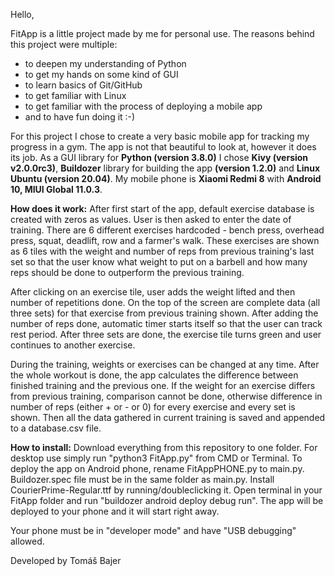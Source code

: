 Hello,

FitApp is a little project made by me for personal use. The reasons behind this project were multiple:
- to deepen my understanding of Python
- to get my hands on some kind of GUI 
- to learn basics of Git/GitHub
- to get familiar with Linux
- to get familiar with the process of deploying a mobile app
- and to have fun doing it :-)

For this project I chose to create a very basic mobile app for tracking my progress in a gym. The app is not that beautiful to look at, however it does its job.
As a GUI library for **Python (version 3.8.0)** I chose **Kivy (version v2.0.0rc3)**, **Buildozer** library for building the app **(version 1.2.0)** and **Linux Ubuntu (version 20.04)**. My mobile phone is **Xiaomi Redmi 8** with **Android 10, MIUI Global 11.0.3**.

**How does it work:**
After first start of the app, default exercise database is created with zeros as values. User is then asked to enter the date of training. There are 6 different exercises hardcoded - bench press, overhead press, squat, deadlift, row and a farmer's walk. These exercises are shown as 6 tiles with the weight and number of reps from previous training's last set so that the user know what weight to put on a barbell and how many reps should be done to outperform the previous training.

After clicking on an exercise tile, user adds the weight lifted and then number of repetitions done. On the top of the screen are complete data (all three sets) for that exercise from previous training shown. After adding the number of reps done, automatic timer starts itself so that the user can track rest period. After three sets are done, the exercise tile turns green and user continues to another exercise.

During the training, weights or exercises can be changed at any time. After the whole workout is done, the app calculates the difference between finished training and the previous one. If the weight for an exercise differs from previous training, comparison cannot be done, otherwise difference in number of reps (either + or - or 0) for every exercise and every set is shown. Then all the data gathered in current training is saved and appended to a database.csv file.

**How to install:**
Download everything from this repository to one folder. For desktop use simply run "python3 FitApp.py" from CMD or Terminal. To deploy the app on Android phone, rename FitAppPHONE.py to main.py. Buildozer.spec file must be in the same folder as main.py. Install CourierPrime-Regular.ttf by running/doubleclicking it.
Open terminal in your FitApp folder and run "buildozer android deploy debug run". The app will be deployed to your phone and it will start right away.

Your phone must be in "developer mode" and have "USB debugging" allowed.

Developed by Tomáš Bajer

